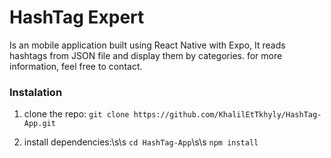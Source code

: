 # HashTag Expert

Is an mobile application built using React Native with Expo, It reads hashtags from JSON file and display them by categories. for more information, feel free to contact.

### Instalation
1) clone the repo:
    `git clone https://github.com/KhalilEtTkhyly/HashTag-App.git`

2) install dependencies:\s\s
    `cd HashTag-App`\s\s
    `npm install`